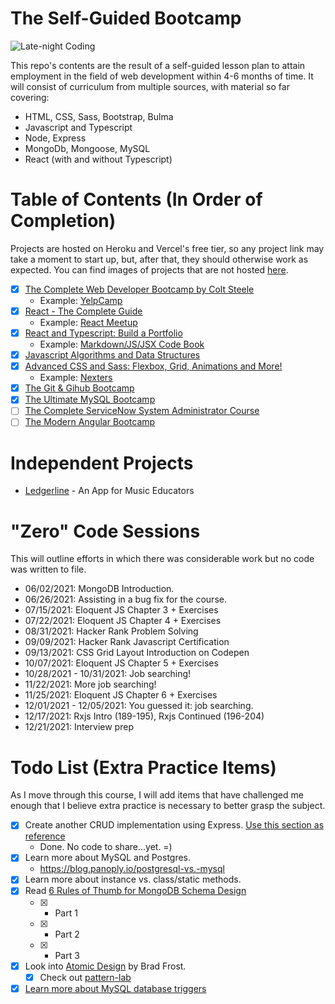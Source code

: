 # The Self-Guided Bootcamp

![Late-night Coding](https://images.unsplash.com/photo-1571171637578-41bc2dd41cd2?ixid=MnwxMjA3fDB8MHxwaG90by1wYWdlfHx8fGVufDB8fHx8&ixlib=rb-1.2.1&auto=format&fit=crop&w=1350&q=80)

This repo's contents are the result of a self-guided lesson plan to attain employment in the field of web development within 4-6 months of time. It will consist of curriculum from multiple sources, with material so far covering:

- HTML, CSS, Sass, Bootstrap, Bulma
- Javascript and Typescript
- Node, Express
- MongoDb, Mongoose, MySQL
- React (with and without Typescript)

# Table of Contents (In Order of Completion)

Projects are hosted on Heroku and Vercel's free tier, so any project link may take a moment to start up, but, after that, they should otherwise work as expected. You can find images of projects that are not hosted [here](https://imgur.com/a/7Agm9lA).

- [x] [The Complete Web Developer Bootcamp by Colt Steele](https://www.udemy.com/course/the-web-developer-bootcamp/)
  - Example: [YelpCamp](https://aqueous-citadel-80395.herokuapp.com/)
- [x] [React - The Complete Guide](https://www.udemy.com/course/react-the-complete-guide-incl-redux/)
  - Example: [React Meetup](https://react-meetups-demo.vercel.app/)
- [x] [React and Typescript: Build a Portfolio](https://www.udemy.com/course/react-and-typescript-build-a-portfolio-project/)
  - Example: [Markdown/JS/JSX Code Book](https://markdown-code-demo.vercel.app/)
- [x] [Javascript Algorithms and Data Structures](https://www.udemy.com/course/js-algorithms-and-data-structures-masterclass/)
- [x] [Advanced CSS and Sass: Flexbox, Grid, Animations and More!](https://www.udemy.com/course/advanced-css-and-sass/)
  - Example: [Nexters](https://nexters.vercel.app/)
- [x] [The Git & Gihub Bootcamp](https://www.udemy.com/course/git-and-github-bootcamp/)
- [x] [The Ultimate MySQL Bootcamp](https://www.udemy.com/course/the-ultimate-mysql-bootcamp-go-from-sql-beginner-to-expert/)
- [ ] [The Complete ServiceNow System Administrator Course](https://www.udemy.com/course/the-complete-servicenow-system-administrator-course/)
- [ ] [The Modern Angular Bootcamp](https://www.udemy.com/course/the-modern-angular-bootcamp/)

# Independent Projects

- [Ledgerline](https://ledgerline.herokuapp.com/) - An App for Music Educators

# "Zero" Code Sessions

This will outline efforts in which there was considerable work but no code was written to file.

- 06/02/2021: MongoDB Introduction.
- 06/26/2021: Assisting in a bug fix for the course.
- 07/15/2021: Eloquent JS Chapter 3 + Exercises
- 07/22/2021: Eloquent JS Chapter 4 + Exercises
- 08/31/2021: Hacker Rank Problem Solving
- 09/09/2021: Hacker Rank Javascript Certification
- 09/13/2021: CSS Grid Layout Introduction on Codepen
- 10/07/2021: Eloquent JS Chapter 5 + Exercises
- 10/28/2021 - 10/31/2021: Job searching!
- 11/22/2021: More job searching!
- 11/25/2021: Eloquent JS Chapter 6 + Exercises
- 12/01/2021 - 12/05/2021: You guessed it: job searching.
- 12/17/2021: Rxjs Intro (189-195), Rxjs Continued (196-204)
- 12/21/2021: Interview prep

# Todo List (Extra Practice Items)

As I move through this course, I will add items that have challenged me enough that I believe extra practice is necessary to better grasp the subject.

- [x] Create another CRUD implementation using Express. [Use this section as reference](Complete_Web_Dev_Bootcamp/12_Express/03_Restful%20Routes)
  - Done. No code to share...yet. =)
- [x] Learn more about MySQL and Postgres.
  - https://blog.panoply.io/postgresql-vs.-mysql
- [x] Learn more about instance vs. class/static methods.
- [x] Read [6 Rules of Thumb for MongoDB Schema Design](https://www.mongodb.com/blog/post6-rules-of-thumb-for-mongodb-schema-design-part-1)
  - [x] - Part 1
  - [x] - Part 2
  - [x] - Part 3
- [x] Look into [Atomic Design](https://bradfrost.com/blog/post/atomic-web-design/) by Brad Frost.
  - [x] Check out [pattern-lab](https://patternlab.io/)
- [x] [Learn more about MySQL database triggers](https://www.geeksforgeeks.org/different-types-of-mysql-triggers-with-examples/)
